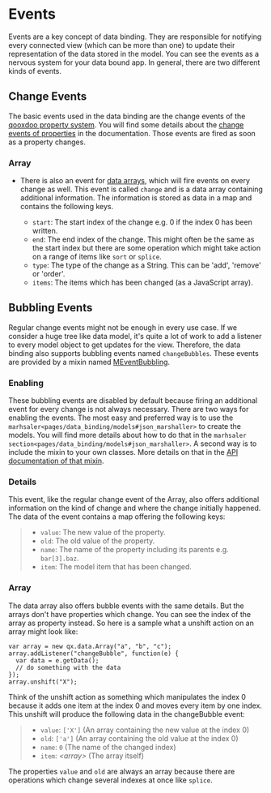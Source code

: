 # Events

Events are a key concept of data binding. They are responsible for
notifying every connected view (which can be more than one) to update
their representation of the data stored in the model. You can see the
events as a nervous system for your data bound app. In general, there
are two different kinds of events.

## Change Events

The basic events used in the data binding are the change events of the
[qooxdoo property system](/core/understanding_properties). You will
find some details about the [change events of properties](/core/understanding_properties#change_events) in the
documentation. Those events are fired as soon as a property changes.

### Array

  - There is also an event for [data arrays](models#data_array), which will fire
    events on every change as well. This event is called `change` and is
    a data array containing additional information. The information is
    stored as data in a map and contains the following keys.
    
      - `start`: The start index of the change e.g. 0 if the index 0 has
        been written.
      - `end`: The end index of the change. This might often be the same
        as the start index but there are some operation which might take
        action on a range of items like `sort` or `splice`.
      - `type`: The type of the change as a String. This can be 'add',
        'remove' or 'order'.
      - `items`: The items which has been changed (as a JavaScript
        array).

## Bubbling Events

Regular change events might not be enough in every use case. If we
consider a huge tree like data model, it's quite a lot of work to add a
listener to every model object to get updates for the view. Therefore,
the data binding also supports bubbling events named `changeBubbles`.
These events are provided by a mixin named
[MEventBubbling](apps://apiviewer/#qx.data.marshal.MEventBubbling).

### Enabling

These bubbling events are disabled by default because firing an
additional event for every change is not always necessary. There are two
ways for enabling the events. The most easy and preferred way is to use
the `marhsaler<pages/data_binding/models#json_marshaller>` to create the
models. You will find more details about how to do that in the
`marhsaler section<pages/data_binding/models#json_marshaller>`. A second
way is to include the mixin to your own classes. More details on that in
the [API documentation of that mixin](apps:/apiviewer/#qx.data.marshal.MEventBubbling).

### Details

This event, like the regular change event of the Array, also offers
additional information on the kind of change and where the change
initially happened. The data of the event contains a map offering the
following keys:

>   - `value`: The new value of the property.
>   - `old`: The old value of the property.
>   - `name`: The name of the property including its parents e.g.
>     `bar[3].baz`.
>   - `item`: The model item that has been changed.

### Array

The data array also offers bubble events with the same details. But the
arrays don't have properties which change. You can see the index of the
array as property instead. So here is a sample what a unshift action on
an array might look like:

    var array = new qx.data.Array("a", "b", "c");
    array.addListener("changeBubble", function(e) {
      var data = e.getData();
      // do something with the data
    });
    array.unshift("X");

Think of the unshift action as something which manipulates the index 0
because it adds one item at the index 0 and moves every item by one
index. This unshift will produce the following data in the changeBubble
event:

>   - `value`: `['X']` (An array containing the new value at the index
>     0)
>   - `old`: `['a']` (An array containing the old value at the index 0)
>   - `name`: `0` (The name of the changed index)
>   - `item`: *\<array\>* (The array itself)

The properties `value` and `old` are always an array because there are
operations which change several indexes at once like `splice`.
